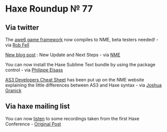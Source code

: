 [_template]: roundup.html
# Haxe Roundup № 77

## Via twitter
The [awe6 game framework][link 1] now compiles to NME, beta testers needed! - via [Rob Fell][link 2]

[New blog post][link 3] : New Update and Next Steps - via [NME][link 4]

You can now install the Haxe Sublime Text bundle by using the package control - via [Philippe Elsass][link 5]

[AS3 Developers Cheat Sheet][link 6] has been put up on the NME website explaining the little differences between AS3 and Haxe syntax - via [Joshua Granick][link 7]

## Via haxe mailing list
You can now [listen][link 8] to some recordings taken from the first Haxe Conference - [Original Post][link 9]

[link 1]: http://code.google.com/p/awe6/source/browse/#svn%2Fbranches%2FmultiDrivers%2Fapp "awe6 game framework"
[link 2]: https://www.twitter.com/#!/hypersurge "Rob Fell"
[link 3]: http://www.haxenme.org/blog/?p=47 "New blog post"
[link 4]: https://www.twitter.com/#!/haxenme "NME"
[link 5]: https://www.twitter.com/#!/elsassph "Philippe Elsass"
[link 6]: http://www.haxenme.org/developers/documentation/actionscript-developers/ "AS3 Developers Cheat Sheet"
[link 7]: https://www.twitter.com/#!/singmajesty "Joshua Granick"
[link 8]: http://blog.touchmypixel.com/2011/12/haxecon-2011-recordings/ "listen"
[link 9]: http://groups.google.com/group/haxelang/browse_thread/thread/7736a4c26d37b0a3/38c7bc7c28651ab7?lnk=gst&amp;q=haxecon+2011+recordings#38c7bc7c28651ab7 "Original Post"

